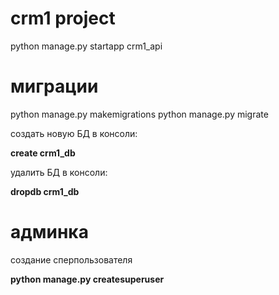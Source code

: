 # crm1 project

python manage.py startapp crm1_api

# миграции

python manage.py makemigrations
python manage.py migrate

создать новую БД в консоли:

**create crm1_db**

удалить БД в консоли:

**dropdb crm1_db**

# админка 

создание сперпользователя 

**python manage.py createsuperuser**

